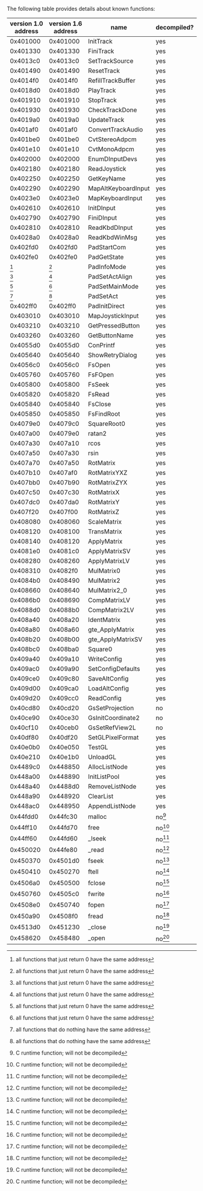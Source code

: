 
The following table provides details about known functions:

| version 1.0 address | version 1.6 address | name                | decompiled? |
|---------------------|---------------------|---------------------|-------------|
| 0x401000            | 0x401000            | InitTrack           | yes         |
| 0x401330            | 0x401330            | FiniTrack           | yes         |
| 0x4013c0            | 0x4013c0            | SetTrackSource      | yes         |
| 0x401490            | 0x401490            | ResetTrack          | yes         |
| 0x4014f0            | 0x4014f0            | RefillTrackBuffer   | yes         |
| 0x4018d0            | 0x4018d0            | PlayTrack           | yes         |
| 0x401910            | 0x401910            | StopTrack           | yes         |
| 0x401930            | 0x401930            | CheckTrackDone      | yes         |
| 0x4019a0            | 0x4019a0            | UpdateTrack         | yes         |
| 0x401af0            | 0x401af0            | ConvertTrackAudio   | yes         |
| 0x401be0            | 0x401be0            | CvtStereoAdpcm      | yes         |
| 0x401e10            | 0x401e10            | CvtMonoAdpcm        | yes         |
| 0x402000            | 0x402000            | EnumDInputDevs      | yes         |
| 0x402180            | 0x402180            | ReadJoystick        | yes         |
| 0x402250            | 0x402250            | GetKeyName          | yes         |
| 0x402290            | 0x402290            | MapAltKeyboardInput | yes         |
| 0x4023e0            | 0x4023e0            | MapKeyboardInput    | yes         |
| 0x402610            | 0x402610            | InitDInput          | yes         |
| 0x402790            | 0x402790            | FiniDInput          | yes         |
| 0x402810            | 0x402810            | ReadKbdDInput       | yes         |
| 0x4028a0            | 0x4028a0            | ReadKbdWinMsg       | yes         |
| 0x402fd0            | 0x402fd0            | PadStartCom         | yes         |
| 0x402fe0            | 0x402fe0            | PadGetState         | yes         |
| [^3]                | [^3]                | PadInfoMode         | yes         |
| [^3]                | [^3]                | PadSetActAlign      | yes         |
| [^3]                | [^3]                | PadSetMainMode      | yes         |
| [^2]                | [^2]                | PadSetAct           | yes         |
| 0x402ff0            | 0x402ff0            | PadInitDirect       | yes         |
| 0x403010            | 0x403010            | MapJoystickInput    | yes         |
| 0x403210            | 0x403210            | GetPressedButton    | yes         |
| 0x403260            | 0x403260            | GetButtonName       | yes         |
| 0x4055d0            | 0x4055d0            | ConPrintf           | yes         |
| 0x405640            | 0x405640            | ShowRetryDialog     | yes         |
| 0x4056c0            | 0x4056c0            | FsOpen              | yes         |
| 0x405760            | 0x405760            | FsFOpen             | yes         |
| 0x405800            | 0x405800            | FsSeek              | yes         |
| 0x405820            | 0x405820            | FsRead              | yes         |
| 0x405840            | 0x405840            | FsClose             | yes         |
| 0x405850            | 0x405850            | FsFindRoot          | yes         |
| 0x4079e0            | 0x4079c0            | SquareRoot0         | yes         |
| 0x407a00            | 0x4079e0            | ratan2              | yes         |
| 0x407a30            | 0x407a10            | rcos                | yes         |
| 0x407a50            | 0x407a30            | rsin                | yes         |
| 0x407a70            | 0x407a50            | RotMatrix           | yes         |
| 0x407b10            | 0x407af0            | RotMatrixYXZ        | yes         |
| 0x407bb0            | 0x407b90            | RotMatrixZYX        | yes         |
| 0x407c50            | 0x407c30            | RotMatrixX          | yes         |
| 0x407dc0            | 0x407da0            | RotMatrixY          | yes         |
| 0x407f20            | 0x407f00            | RotMatrixZ          | yes         |
| 0x408080            | 0x408060            | ScaleMatrix         | yes         |
| 0x408120            | 0x408100            | TransMatrix         | yes         |
| 0x408140            | 0x408120            | ApplyMatrix         | yes         |
| 0x4081e0            | 0x4081c0            | ApplyMatrixSV       | yes         |
| 0x408280            | 0x408260            | ApplyMatrixLV       | yes         |
| 0x408310            | 0x4082f0            | MulMatrix0          | yes         |
| 0x4084b0            | 0x408490            | MulMatrix2          | yes         |
| 0x408660            | 0x408640            | MulMatrix2_0        | yes         |
| 0x4086b0            | 0x408690            | CompMatrixLV        | yes         |
| 0x4088d0            | 0x4088b0            | CompMatrix2LV       | yes         |
| 0x408a40            | 0x408a20            | IdentMatrix         | yes         |
| 0x408a80            | 0x408a60            | gte_ApplyMatrix     | yes         |
| 0x408b20            | 0x408b00            | gte_ApplyMatrixSV   | yes         |
| 0x408bc0            | 0x408ba0            | Square0             | yes         |
| 0x409a40            | 0x409a10            | WriteConfig         | yes         |
| 0x409ac0            | 0x409a90            | SetConfigDefaults   | yes         |
| 0x409ce0            | 0x409c80            | SaveAltConfig       | yes         |
| 0x409d00            | 0x409ca0            | LoadAltConfig       | yes         |
| 0x409d20            | 0x409cc0            | ReadConfig          | yes         |
| 0x40cd80            | 0x40cd20            | GsSetProjection     | no          |
| 0x40ce90            | 0x40ce30            | GsInitCoordinate2   | no          |
| 0x40cf10            | 0x40ceb0            | GsSetRefView2L      | no          |
| 0x40df80            | 0x40df20            | SetGLPixelFormat    | yes         |
| 0x40e0b0            | 0x40e050            | TestGL              | yes         |
| 0x40e210            | 0x40e1b0            | UnloadGL            | yes         |
| 0x4489c0            | 0x448850            | AllocListNode       | yes         |
| 0x448a00            | 0x448890            | InitListPool        | yes         |
| 0x448a40            | 0x4488d0            | RemoveListNode      | yes         |
| 0x448a90            | 0x448920            | ClearList           | yes         |
| 0x448ac0            | 0x448950            | AppendListNode      | yes         |
| 0x44fdd0            | 0x44fc30            | malloc              | no[^1]      |
| 0x44ff10            | 0x44fd70            | free                | no[^1]      |
| 0x44ff60            | 0x44fd60            | _lseek              | no[^1]      |
| 0x450020            | 0x44fe80            | _read               | no[^1]      |
| 0x450370            | 0x4501d0            | fseek               | no[^1]      |
| 0x450410            | 0x450270            | ftell               | no[^1]      |
| 0x4506a0            | 0x450500            | fclose              | no[^1]      |
| 0x450760            | 0x4505c0            | fwrite              | no[^1]      |
| 0x4508e0            | 0x450740            | fopen               | no[^1]      |
| 0x450a90            | 0x4508f0            | fread               | no[^1]      |
| 0x4513d0            | 0x451230            | _close              | no[^1]      |
| 0x458620            | 0x458480            | _open               | no[^1]      |

[^1]: C runtime function; will not be decompiled
[^2]: all functions that do nothing have the same address
[^3]: all functions that just return 0 have the same address
